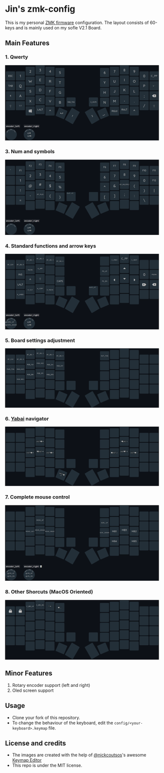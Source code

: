 # Jin's zmk-config

This is my personal [ZMK firmware](https://github.com/zmkfirmware/zmk/)
configuration. The layout consists of 60-keys and is mainly used on my sofle V2.1 Board.

## Main Features

### 1. Qwerty
![](draw/qwerty.png)
### 3. Num and symbols
![](draw/numsym.png)
### 4. Standard functions and arrow keys
![](draw/fxarw.png)
### 5. Board settings adjustment
![](draw/set.png)
### 6. [Yabai](https://github.com/koekeishiya/yabai) navigator
![](draw/yabai.png)
### 7. Complete mouse control
![](draw/mouse.png)
### 8. Other Shorcuts (MacOS Oriented)
![](draw/other.png)

## Minor Features
1. Rotary encoder support (left and right)
2. Oled screen support

## Usage

* Clone your fork of this repository. 
* To change the behaviour of the keyboard, edit the `config/<your-keyboard>.keymap` file.

## License and credits

* The images are created with the help of [@nickcoutsos](https://github.com/nickcoutsos)'s awesome [Keymap Editor](https://github.com/nickcoutsos/keymap-editor)
* This repo is under the MIT license.
